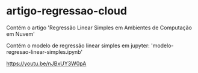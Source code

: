 # artigo-regressao-cloud
Contém o artigo 'Regressão Linear Simples em Ambientes de Computação em Nuvem'

Contém o modelo de regressão linear simples em jupyter: 'modelo-regresao-linear-simples.ipynb'

https://youtu.be/nJBxUY3W0pA

